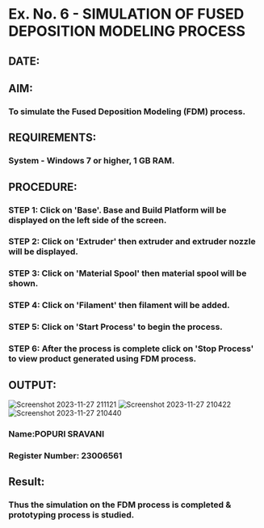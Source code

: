 # Ex. No. 6 - SIMULATION OF FUSED DEPOSITION MODELING PROCESS

## DATE: 
## AIM:
### To simulate the Fused Deposition Modeling (FDM) process.

## REQUIREMENTS:
### System - Windows 7 or higher, 1 GB RAM.

## PROCEDURE:
### STEP 1: Click on 'Base'. Base and Build Platform will be displayed on the left side of the screen.
### STEP 2: Click on 'Extruder' then extruder and extruder nozzle will be displayed.
### STEP 3: Click on 'Material Spool' then material spool will be shown.
### STEP 4: Click on 'Filament' then filament will be added.
### STEP 5: Click on 'Start Process' to begin the process.
### STEP 6: After the process is complete click on 'Stop Process' to view product generated using FDM process.

## OUTPUT:
![Screenshot 2023-11-27 211121](https://github.com/sravanipopuri2006/Ex.-No---6.-SIMULATION-OF-FUSED-DEPOSITION-MODELING-PROCESS/assets/139778301/ae561776-583e-4424-bf8a-a1d5285eeae7)
![Screenshot 2023-11-27 210422](https://github.com/sravanipopuri2006/Ex.-No---6.-SIMULATION-OF-FUSED-DEPOSITION-MODELING-PROCESS/assets/139778301/0c2fb8b1-187d-4f8d-88cb-f5e6f66a1f83)
![Screenshot 2023-11-27 210440](https://github.com/sravanipopuri2006/Ex.-No---6.-SIMULATION-OF-FUSED-DEPOSITION-MODELING-PROCESS/assets/139778301/7fc11b4a-e3a8-49d8-825d-d6817046d852)


### Name:POPURI SRAVANI
### Register Number: 23006561

## Result:
### Thus the simulation on the FDM process is completed & prototyping process is studied.
